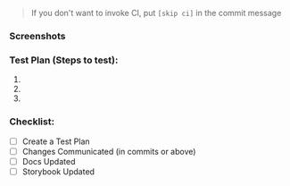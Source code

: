 > If you don't want to invoke CI, put `[skip ci]` in the commit message

### Screenshots

### Test Plan (Steps to test):

1. 
1. 
1. 

### Checklist:

- [ ] Create a Test Plan
- [ ] Changes Communicated (in commits or above)
- [ ] Docs Updated
- [ ] Storybook Updated
